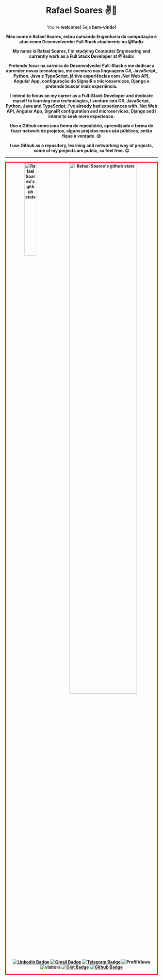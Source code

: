 <h1 align="center"> Rafael Soares ✌🤖 </h1>

<p align="center">
 You're <b>welcome!</b>
 Seja <b>bem-vindo!<b>
<p/>

<p align="center">
Meu nome é Rafael Soares, estou cursando Engenharia da computação e atuo como Desenvolverdor Full Stack atualmente na @Radix
</p>
<p align="center">
My name is Rafael Soares, I'm studying Computer Engineering and currently work as a Full Stack Developer at @Radix
</p>

<p align="center">
Pretendo focar na carreira de Desenvolvedor Full-Stack e me dedicar a aprender novas tecnologias, me aventuro nas linguagens C#, JavaScript, Python, Java e TypeScript, já tive experiências com .Net Web API, Angular App, configuração do SignalR e microsserviços, Django e pretendo buscar mais experiência. 
<p/>
<p align="center">
I intend to focus on my career as a Full-Stack Developer and dedicate myself to learning new technologies, I venture into C#, JavaScript, Python, Java and TypeScript, I've already had experiences with .Net Web API, Angular App, SignalR configuration and microservices, Django and I intend to seek more experience.
<p/>

<p align="center">
Uso o Github como uma forma de repositório, aprendizado e forma de fazer network de projetos, alguns projetos meus são públicos, então fique à vontade. 
 😉
<p/>
<p align="center">
I use Github as a repository, learning and networking way of projects, some of my projects are public, so feel free. 
 😉
<p/>
 
---

<div style="diplay:flex; border: 3px solid red" align="center">
<!--  <img width="30%" align="right" alt="Github Image" src="https://media.giphy.com/media/fwbZnTftCXVocKzfxR/giphy.gif"/> -->

<img width="28%" align="top" alt="Rafael Soares's github stats" src="https://github-readme-stats.vercel.app/api/top-langs/?username=alexssantos&count_private=true&theme=dracula">
  
<img width="67%" alt="Rafael Soares's github stats" src="https://github-readme-stats.vercel.app/api?username=alexssantos&show_icons=true&theme=tokyonight" />
  
<div/>

[![Linkedin Badge](https://img.shields.io/badge/-LinkedIn-blue?style=flat-square&logo=Linkedin&logoColor=white&link=https://www.linkedin.com/in/rafael-citriny1994/)](https://www.linkedin.com/in/rafael-citriny1994/)
[![Gmail Badge](https://img.shields.io/badge/-Gmail-c14438?style=flat-square&logo=Gmail&logoColor=white&link=mailto:rlcitriny@gmail.com)](mailto:rlcitriny@gmail.com)
[![Telegram Badge](https://img.shields.io/badge/-Telegram-1ca0f1?style=flat-square&labelColor=1ca0f1&logo=telegram&logoColor=white&link=https://t.me/RafaCitriny/)](https://t.me/RafaCitriny/)
<img alt="ProfilViews" src="https://views.whatilearened.today/views/github/duartecgustavo/duartecgustavo.svg" />
<img alt="visitors" src="https://visitor-badge.glitch.me/badge?page_id=duartecgustavo.duartecgustavo" />
[![Gist Badge](https://img.shields.io/badge/-Gist-555859?style=flat-square&logo=Github&logoColor=white&link=https://gist.github.com/RafaellSouzza)](https://gist.github.com/RafaellSouzza)
[![Github Badge](https://img.shields.io/badge/-Github-000?style=flat-square&logo=Github&logoColor=white&link=https://github.com/RafaellSouzza)](https://github.com/RafaellSouzza)

<!--
**RafaellSouzza/RafaellSouzza** is a ✨ _special_ ✨ repository because its `README.md` (this file) appears on your GitHub profile.

Here are some ideas to get you started:

- 🔭 I’m currently working on ...
- 🌱 I’m currently learning ...
- 👯 I’m looking to collaborate on ...
- 🤔 I’m looking for help with ...
- 💬 Ask me about ...
- 📫 How to reach me: ...
- 😄 Pronouns: ...
- ⚡ Fun fact: ...
-->
